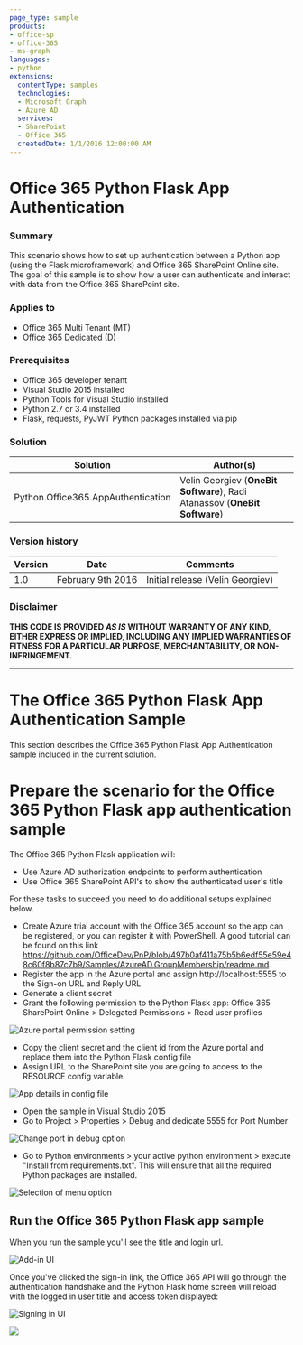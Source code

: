 ```yaml
---
page_type: sample
products:
- office-sp
- office-365
- ms-graph
languages:
- python
extensions:
  contentType: samples
  technologies:
  - Microsoft Graph
  - Azure AD
  services:
  - SharePoint
  - Office 365
  createdDate: 1/1/2016 12:00:00 AM
---
```

# Office 365 Python Flask App Authentication #

### Summary ###
This scenario shows how to set up authentication between a Python app (using the Flask microframework) and Office 365 SharePoint Online site. The goal of this sample is to show how a user can authenticate and interact with data from the Office 365 SharePoint site.

### Applies to ###
- Office 365 Multi Tenant (MT)
- Office 365 Dedicated (D)

### Prerequisites ###
- Office 365 developer tenant
- Visual Studio 2015 installed
- Python Tools for Visual Studio installed
- Python 2.7 or 3.4 installed
- Flask, requests, PyJWT Python packages installed via pip

### Solution ###
Solution | Author(s)
---------|----------
Python.Office365.AppAuthentication | Velin Georgiev (**OneBit Software**), Radi Atanassov (**OneBit Software**)

### Version history ###
Version  | Date | Comments
---------| -----| --------
1.0  | February 9th 2016 | Initial release (Velin Georgiev)

### Disclaimer ###
**THIS CODE IS PROVIDED *AS IS* WITHOUT WARRANTY OF ANY KIND, EITHER EXPRESS OR IMPLIED, INCLUDING ANY IMPLIED WARRANTIES OF FITNESS FOR A PARTICULAR PURPOSE, MERCHANTABILITY, OR NON-INFRINGEMENT.**

----------

# The Office 365 Python Flask App Authentication Sample #
This section describes the Office 365 Python Flask App Authentication sample included in the current solution.

# Prepare the scenario for the Office 365 Python Flask app authentication sample #
The Office 365 Python Flask application will:

- Use Azure AD authorization endpoints to perform authentication
- Use Office 365 SharePoint API's to show the authenticated user's title

For these tasks to succeed you need to do additional setups explained below. 

- Create Azure trial account with the Office 365 account so the app can be registered, or you can register it with PowerShell. A good tutorial can be found on this link https://github.com/OfficeDev/PnP/blob/497b0af411a75b5b6edf55e59e48c60f8b87c7b9/Samples/AzureAD.GroupMembership/readme.md.
- Register the app in the Azure portal and assign http://localhost:5555 to the Sign-on URL and Reply URL
- Generate a client secret
- Grant the following permission to the Python Flask app: Office 365 SharePoint Online > Delegated Permissions > Read user profiles

![Azure portal permission setting](https://lh3.googleusercontent.com/-LxhYrbik6LQ/VrnZD-0Uf0I/AAAAAAAACaQ/jsUjHDQlmd4/s732-Ic42/office365-python-app2.PNG)

- Copy the client secret and the client id from the Azure portal and replace them into the Python Flask config file
- Assign URL to the SharePoint site you are going to access to the RESOURCE config variable.

![App details in config file](https://lh3.googleusercontent.com/-ETtW5MBuOcA/VrnZDQBAxQI/AAAAAAAACaY/ppp4My1JTlE/s616-Ic42/office365-python-app-config.PNG)

- Open the sample in Visual Studio 2015
- Go to Project > Properties > Debug and dedicate 5555 for Port Number

![Change port in debug option](https://lh3.googleusercontent.com/-M3upxeCKBN0/VrnZDSHnDoI/AAAAAAAACaA/BF4CTeKlUMs/s426-Ic42/office365-python-app-vs-config.PNG)

- Go to Python environments > your active python environment > execute "Install from requirements.txt". This will ensure that all the required Python packages are installed.

![Selection of menu option](https://lh3.googleusercontent.com/-At6Smrxg9DQ/VrnZD6KMvfI/AAAAAAAACaM/gcgJUATPigE/s479-Ic42/office365-python-packages.png)

## Run the Office 365 Python Flask app sample ##
When you run the sample you'll see the title and login url.

![Add-in UI](https://lh3.googleusercontent.com/-GDdAcmYylZE/VrnZD8sVGwI/AAAAAAAACaI/1gB0jvULLBo/s438-Ic42/office365-python-app.PNG)


Once you've clicked the sign-in link, the Office 365 API will go through the authentication handshake and the Python Flask home screen will reload with the logged in user title and access token displayed:

![Signing in UI](https://lh3.googleusercontent.com/-44rsAE2uGFQ/VrnZDdJAseI/AAAAAAAACaE/70N8UX8ErIk/s569-Ic42/office365-python-app-result.PNG)

<img src="https://telemetry.sharepointpnp.com/pnp/samples/Provisioning.Office365.AppAuthentication" />